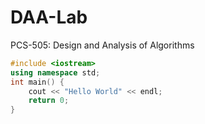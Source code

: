 # DAA-Lab
PCS-505: Design and Analysis of Algorithms
``` C++
#include <iostream>
using namespace std;
int main() {
    cout << "Hello World" << endl;
    return 0;
}
```
